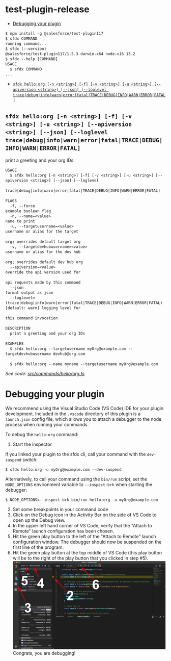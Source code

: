 # test-plugin-release

- [Debugging your plugin](#debugging-your-plugin)
  <!-- tocstop -->
  <!-- install -->
  <!-- usage -->

```sh-session
$ npm install -g @salesforce/test-plugin117
$ sfdx COMMAND
running command...
$ sfdx (--version)
@salesforce/test-plugin117/1.5.3 darwin-x64 node-v16.13.2
$ sfdx --help [COMMAND]
USAGE
  $ sfdx COMMAND
...
```

<!-- usagestop -->
<!-- commands -->

- [`sfdx hello:org [-n <string>] [-f] [-v <string>] [-u <string>] [--apiversion <string>] [--json] [--loglevel trace|debug|info|warn|error|fatal|TRACE|DEBUG|INFO|WARN|ERROR|FATAL]`](#sfdx-helloorg--n-string--f--v-string--u-string---apiversion-string---json---loglevel-tracedebuginfowarnerrorfataltracedebuginfowarnerrorfatal)

## `sfdx hello:org [-n <string>] [-f] [-v <string>] [-u <string>] [--apiversion <string>] [--json] [--loglevel trace|debug|info|warn|error|fatal|TRACE|DEBUG|INFO|WARN|ERROR|FATAL]`

print a greeting and your org IDs

```
USAGE
  $ sfdx hello:org [-n <string>] [-f] [-v <string>] [-u <string>] [--apiversion <string>] [--json] [--loglevel
    trace|debug|info|warn|error|fatal|TRACE|DEBUG|INFO|WARN|ERROR|FATAL]

FLAGS
  -f, --force                                                                       example boolean flag
  -n, --name=<value>                                                                name to print
  -u, --targetusername=<value>                                                      username or alias for the target
                                                                                    org; overrides default target org
  -v, --targetdevhubusername=<value>                                                username or alias for the dev hub
                                                                                    org; overrides default dev hub org
  --apiversion=<value>                                                              override the api version used for
                                                                                    api requests made by this command
  --json                                                                            format output as json
  --loglevel=(trace|debug|info|warn|error|fatal|TRACE|DEBUG|INFO|WARN|ERROR|FATAL)  [default: warn] logging level for
                                                                                    this command invocation

DESCRIPTION
  print a greeting and your org IDs

EXAMPLES
  $ sfdx hello:org --targetusername myOrg@example.com --targetdevhubusername devhub@org.com

  $ sfdx hello:org --name myname --targetusername myOrg@example.com
```

_See code: [src/commands/hello/org.ts](https://github.com/vmundra/testPlugin117/blob/v1.5.3/src/commands/hello/org.ts)_

<!-- commandsstop -->
<!-- debugging-your-plugin -->

# Debugging your plugin

We recommend using the Visual Studio Code (VS Code) IDE for your plugin development. Included in the `.vscode` directory of this plugin is a `launch.json` config file, which allows you to attach a debugger to the node process when running your commands.

To debug the `hello:org` command:

1. Start the inspector

If you linked your plugin to the sfdx cli, call your command with the `dev-suspend` switch:

```sh-session
$ sfdx hello:org -u myOrg@example.com --dev-suspend
```

Alternatively, to call your command using the `bin/run` script, set the `NODE_OPTIONS` environment variable to `--inspect-brk` when starting the debugger:

```sh-session
$ NODE_OPTIONS=--inspect-brk bin/run hello:org -u myOrg@example.com
```

2. Set some breakpoints in your command code
3. Click on the Debug icon in the Activity Bar on the side of VS Code to open up the Debug view.
4. In the upper left hand corner of VS Code, verify that the "Attach to Remote" launch configuration has been chosen.
5. Hit the green play button to the left of the "Attach to Remote" launch configuration window. The debugger should now be suspended on the first line of the program.
6. Hit the green play button at the top middle of VS Code (this play button will be to the right of the play button that you clicked in step #5).
   <br><img src=".images/vscodeScreenshot.png" width="480" height="278"><br>
   Congrats, you are debugging!
